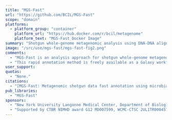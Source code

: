 ```yaml
---
title: "MGS-Fast"
url: "https://github.com/BCIL/MGS-Fast"
scope: "domain"
platforms:
  - platform_group: "container"
    platform_url: "https://hub.docker.com/r/bcil/metagenome"
    platform_text: "MGS-Fast Docker Image"
summary: "Shotgun whole-genome metagenomic analysis using DNA-DNA alignment"
image: "/src/use/mgs-fast/mgs-fast-fig2.png"
comments:
  - "MGS-Fast is an analysis approach for shotgun whole-genome metagenomic data that is an alternative to using the integrated catalog of reference genes database of well-annotated genes compiled from human microbiome data."
  - "This rapid annotation method is freely available as a Galaxy workflow within a Docker image."
user_support:
quotas:
  - "None."
citations:
  - "[MGS-Fast: Metagenomic shotgun data fast annotation using microbial gene catalogs](https://doi.org/10.1093/gigascience/giz020), Stuart M Brown, Hao Chen, Yuhan Hao, Bobby P Laungani, Thahmina A Ali, Changsu Dong, Carlos Lijeron, Baekdoo Kim, Claudia Wultsch, Zhiheng Pei, Konstantinos Krampis. *GigaScience*, Volume 8, Issue 4, April 2019, giz020, doi: 10.1093/gigascience/giz020"
pub_libraries:
  - "MGS-Fast"
sponsors:
  - "New York University Langonne Medical Center, Department of Biological Sciences and Center for Translational and Basic Research, Hunter College of The City University of New York, Research Foundation of The City University of New York, Sackler Institute for Comparative Genomics, American Museum of Natural History, Department of Veterans Affairs New York Harbor Healthcare System, Institute ofComputational Biomedicine, Weill Cornell Medical College"
  - "Supported by CTBR NIMHD award G12 MD007599, WCMC-CTSC 2UL1TR000457, NYU Langone Medical Center, Assoc. of Chinese American Physicians, NCI, NIAID, NICDR awards UH3CA140233, U01CA182370, R01CA159036, R01AI110372, R21DE025352, U54CA22170401A16152."
---
```

